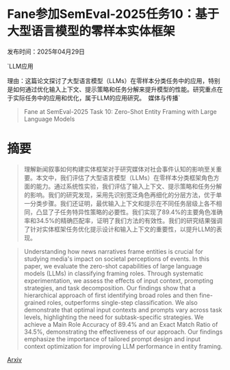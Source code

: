 # Fane参加SemEval-2025任务10：基于大型语言模型的零样本实体框架

发布时间：2025年04月29日

`LLM应用

理由：这篇论文探讨了大型语言模型（LLMs）在零样本分类任务中的应用，特别是如何通过优化输入上下文、提示策略和任务分解来提升模型的性能。研究重点在于实际任务中的应用和优化，属于LLM的应用研究。` `媒体与传播`

> Fane at SemEval-2025 Task 10: Zero-Shot Entity Framing with Large Language Models

# 摘要

> 理解新闻叙事如何构建实体框架对于研究媒体对社会事件认知的影响至关重要。本文中，我们评估了大型语言模型（LLMs）在零样本分类框架角色方面的能力。通过系统性实验，我们评估了输入上下文、提示策略和任务分解的影响。我们的研究发现，采用先识别宽泛角色再细化的分层方法，优于单一分类步骤。我们还证明，最优输入上下文和提示在不同任务层级上各不相同，凸显了子任务特异性策略的必要性。我们实现了89.4%的主要角色准确率和34.5%的精确匹配率，证明了我们方法的有效性。我们的研究结果强调了针对实体框架任务优化提示设计和输入上下文的重要性，以提升LLM的表现。

> Understanding how news narratives frame entities is crucial for studying media's impact on societal perceptions of events. In this paper, we evaluate the zero-shot capabilities of large language models (LLMs) in classifying framing roles. Through systematic experimentation, we assess the effects of input context, prompting strategies, and task decomposition. Our findings show that a hierarchical approach of first identifying broad roles and then fine-grained roles, outperforms single-step classification. We also demonstrate that optimal input contexts and prompts vary across task levels, highlighting the need for subtask-specific strategies. We achieve a Main Role Accuracy of 89.4% and an Exact Match Ratio of 34.5%, demonstrating the effectiveness of our approach. Our findings emphasize the importance of tailored prompt design and input context optimization for improving LLM performance in entity framing.

[Arxiv](https://arxiv.org/abs/2504.20469)